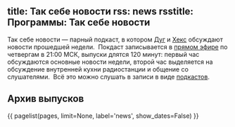 title: Так себе новости
rss: news
rsstitle: Программы: Так себе новости
---
Так себе новости — парный подкаст, в котором [Дуг][] и [Хекс][] обсуждают
новости прошедшей недели.  Покдаст записывается в [прямом эфире][live] по
четвергам в 21:00 МСК, выпуски длятся 120 минут: первый час обсуждаются основные
новости недели, второй час выделяется на обсуждение внутренней кухни
радиостанции и общение со слушателями.  Всё это можно слушать в записи в виде
[подкастов][podcast].

[Дуг]: /guests/dugwin/
[Хекс]: /guests/umonkey
[live]: /live.html
[podcast]: /podcast.html


## Архив выпусков

{{ pagelist(pages, limit=None, label='news', show_dates=False) }}
